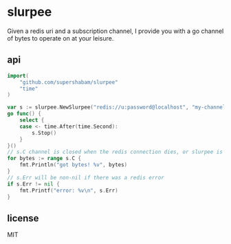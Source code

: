 # slurpee

Given a redis uri and a subscription channel, I provide you with a go channel of bytes to operate on at your leisure.

## api

```go
import(
	"github.com/supershabam/slurpee"
	"time"
)

var s := slurpee.NewSlurpee("redis://u:password@localhost", "my-channel")
go func() {
	select {
	case <- time.After(time.Second):
		s.Stop()
	}
}()
// s.C channel is closed when the redis connection dies, or slurpee is stopped
for bytes := range s.C {
	fmt.Println("got bytes! %v", bytes)
}
// s.Err will be non-nil if there was a redis error
if s.Err != nil {
	fmt.Printf("error: %v\n", s.Err)
}
```

## license

MIT

